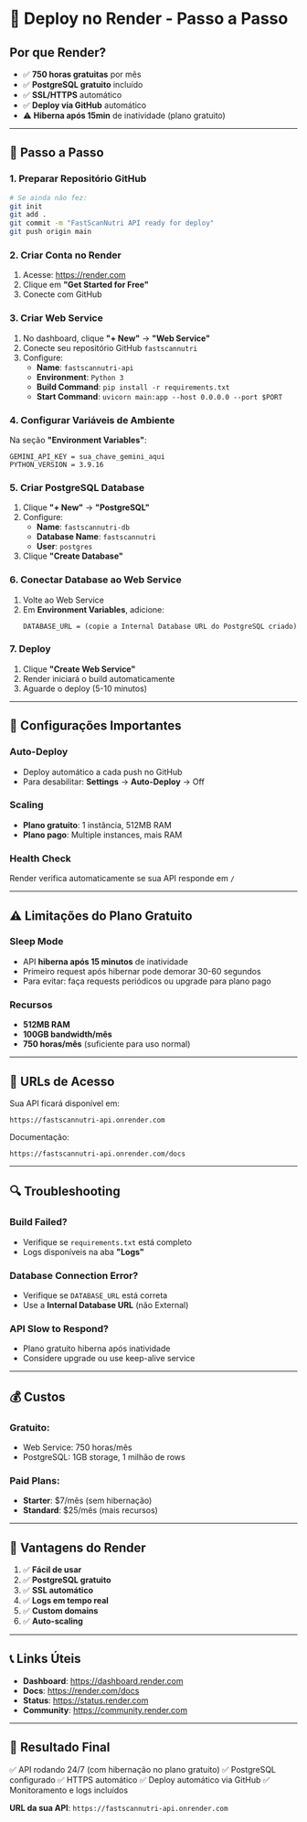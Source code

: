 # 🔵 Deploy no Render - Passo a Passo

## Por que Render?
- ✅ **750 horas gratuitas** por mês
- ✅ **PostgreSQL gratuito** incluído
- ✅ **SSL/HTTPS** automático
- ✅ **Deploy via GitHub** automático
- ⚠️ **Hiberna após 15min** de inatividade (plano gratuito)

---

## 🚀 Passo a Passo

### 1. **Preparar Repositório GitHub**
```bash
# Se ainda não fez:
git init
git add .
git commit -m "FastScanNutri API ready for deploy"
git push origin main
```

### 2. **Criar Conta no Render**
1. Acesse: https://render.com
2. Clique em **"Get Started for Free"**
3. Conecte com GitHub

### 3. **Criar Web Service**
1. No dashboard, clique **"+ New"** → **"Web Service"**
2. Conecte seu repositório GitHub `fastscannutri`
3. Configure:
   - **Name**: `fastscannutri-api`
   - **Environment**: `Python 3`
   - **Build Command**: `pip install -r requirements.txt`
   - **Start Command**: `uvicorn main:app --host 0.0.0.0 --port $PORT`

### 4. **Configurar Variáveis de Ambiente**
Na seção **"Environment Variables"**:
```
GEMINI_API_KEY = sua_chave_gemini_aqui
PYTHON_VERSION = 3.9.16
```

### 5. **Criar PostgreSQL Database**
1. Clique **"+ New"** → **"PostgreSQL"**
2. Configure:
   - **Name**: `fastscannutri-db`
   - **Database Name**: `fastscannutri`
   - **User**: `postgres`
3. Clique **"Create Database"**

### 6. **Conectar Database ao Web Service**
1. Volte ao Web Service
2. Em **Environment Variables**, adicione:
   ```
   DATABASE_URL = (copie a Internal Database URL do PostgreSQL criado)
   ```

### 7. **Deploy**
1. Clique **"Create Web Service"**
2. Render iniciará o build automaticamente
3. Aguarde o deploy (5-10 minutos)

---

## 🔧 **Configurações Importantes**

### Auto-Deploy
- Deploy automático a cada push no GitHub
- Para desabilitar: **Settings** → **Auto-Deploy** → Off

### Scaling
- **Plano gratuito**: 1 instância, 512MB RAM
- **Plano pago**: Multiple instances, mais RAM

### Health Check
Render verifica automaticamente se sua API responde em `/`

---

## ⚠️ **Limitações do Plano Gratuito**

### Sleep Mode
- API **hiberna após 15 minutos** de inatividade
- Primeiro request após hibernar pode demorar 30-60 segundos
- Para evitar: faça requests periódicos ou upgrade para plano pago

### Recursos
- **512MB RAM**
- **100GB bandwidth/mês**
- **750 horas/mês** (suficiente para uso normal)

---

## 🎯 **URLs de Acesso**

Sua API ficará disponível em:
```
https://fastscannutri-api.onrender.com
```

Documentação:
```
https://fastscannutri-api.onrender.com/docs
```

---

## 🔍 **Troubleshooting**

### Build Failed?
- Verifique se `requirements.txt` está completo
- Logs disponíveis na aba **"Logs"**

### Database Connection Error?
- Verifique se `DATABASE_URL` está correta
- Use a **Internal Database URL** (não External)

### API Slow to Respond?
- Plano gratuito hiberna após inatividade
- Considere upgrade ou use keep-alive service

---

## 💰 **Custos**

### Gratuito:
- Web Service: 750 horas/mês
- PostgreSQL: 1GB storage, 1 milhão de rows

### Paid Plans:
- **Starter**: $7/mês (sem hibernação)
- **Standard**: $25/mês (mais recursos)

---

## 🎉 **Vantagens do Render**

1. ✅ **Fácil de usar**
2. ✅ **PostgreSQL gratuito**
3. ✅ **SSL automático**
4. ✅ **Logs em tempo real**
5. ✅ **Custom domains**
6. ✅ **Auto-scaling**

---

## 📞 **Links Úteis**

- **Dashboard**: https://dashboard.render.com
- **Docs**: https://render.com/docs
- **Status**: https://status.render.com
- **Community**: https://community.render.com

---

## 🚀 **Resultado Final**

✅ API rodando 24/7 (com hibernação no plano gratuito)
✅ PostgreSQL configurado
✅ HTTPS automático
✅ Deploy automático via GitHub
✅ Monitoramento e logs incluídos

**URL da sua API**: `https://fastscannutri-api.onrender.com`
